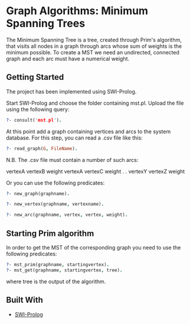 # Graph Algorithms: Minimum Spanning Trees

The Minimum Spanning Tree is a tree, created through Prim's algorithm, that visits all nodes in a graph
through arcs whose sum of weights is the minimum possible.
To create a MST we need an undirected, connected graph and each arc must have a numerical weight. 

## Getting Started

The project has been implemented using SWI-Prolog.

Start SWI-Prolog  and choose the folder containing mst.pl.
Upload the file using the following query:

```prolog
?- consult('mst.pl').
```
At this point add a graph containing vertices and arcs to the system database.
For this step, you can read a .csv file like this:

```prolog
?- read_graph(G, FileName).
```

N.B.
The .csv file must contain a number of such arcs:

vertexA vertexB weight
vertexA vertexC weight
.
.
vertexY vertexZ weight


Or you can use the following predicates:

```prolog
?- new_graph(graphname).

?- new_vertex(graphname, vertexname).

?- new_arc(graphname, vertex, vertex, weight).
```

## Starting Prim algorithm

In order to get the MST of the corresponding graph you need to use the following predicates:

```prolog
?- mst_prim(graphname, startingvertex).
?- mst_get(graphname, startingvertex, tree).
```

where tree is the output of the algorithm.

## Built With

* [SWI-Prolog](https://www.swi-prolog.org/)
